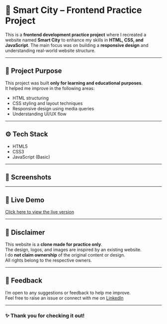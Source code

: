 # 🌆 Smart City – Frontend Practice Project

This is a **frontend development practice project** where I recreated a website named **Smart City** to enhance my skills in **HTML, CSS, and JavaScript**. The main focus was on building a **responsive design** and understanding real-world website structure.

---

## 📌 Project Purpose

This project was built **only for learning and educational purposes**.  
It helped me improve in the following areas:

- HTML structuring
- CSS styling and layout techniques
- Responsive design using media queries
- Understanding UI/UX flow

---

## ⚙️ Tech Stack

- HTML5  
- CSS3  
- JavaScript (Basic)  

---

## 📸 Screenshots



---

## 🔗 Live Demo

[Click here to view the live version](https://your-live-site-link.com)

---

## 🚨 Disclaimer

This website is a **clone made for practice only**.  
The design, logos, and images are inspired by an existing website.  
I do **not claim ownership** of the original content or design.  
All rights belong to the respective owners.

---

## 🙌 Feedback

I’m open to any suggestions or feedback to help me improve.  
Feel free to raise an issue or connect with me on [LinkedIn](https://www.linkedin.com/in/your-profile)

---

### ✨ Thank you for checking it out!
